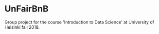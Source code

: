 # UnFairBnB
Group project for the course 'Introduction to Data Science' at University of Helsinki fall 2018.
